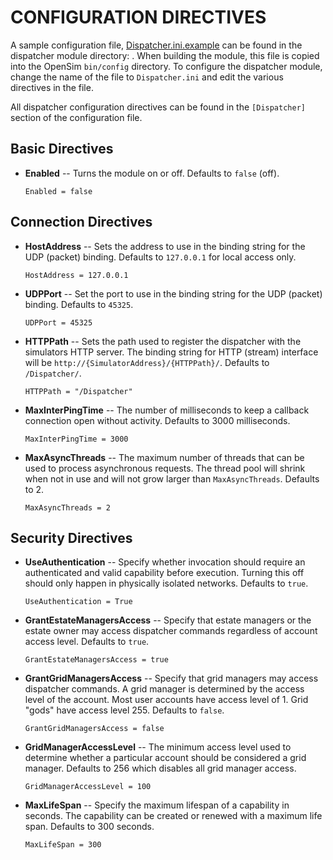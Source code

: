 # CONFIGURATION DIRECTIVES #

A sample configuration file, [Dispatcher.ini.example](../modules/dispatcher/Dispatcher.ini.example)
can be found in the dispatcher module directory: . When building the
module, this file is copied into the OpenSim `bin/config` directory. To
configure the dispatcher module, change the name of the file to
`Dispatcher.ini` and edit the various directives in the file.

All dispatcher configuration directives can be found in the
`[Dispatcher]` section of the configuration file. 

## Basic Directives ##

* **Enabled** -- Turns the module on or off. Defaults to `false` (off).

      Enabled = false
    
## Connection Directives ##

* **HostAddress** -- Sets the address to use in the binding string for the
UDP (packet) binding. Defaults to `127.0.0.1` for local access only.

      HostAddress = 127.0.0.1

* **UDPPort** -- Set the port to use in the binding string for the UDP
(packet) binding. Defaults to `45325`. 

      UDPPort = 45325

* **HTTPPath** -- Sets the path used to register the dispatcher with the
simulators HTTP server. The binding string for HTTP (stream)
interface will be `http://{SimulatorAddress}/{HTTPPath}/`. Defaults to
`/Dispatcher/`. 

      HTTPPath = "/Dispatcher"

* **MaxInterPingTime** -- The number of milliseconds to keep a callback
connection open without activity. Defaults to 3000 milliseconds.

      MaxInterPingTime = 3000

* **MaxAsyncThreads** -- The maximum number of threads that can be used to
process  asynchronous requests. The thread pool will shrink when not in
use and will not grow larger than `MaxAsyncThreads`. Defaults to 2.

      MaxAsyncThreads = 2

## Security Directives ##

* **UseAuthentication** -- Specify whether invocation should require an
authenticated and valid capability before execution. Turning this off
should only happen in physically isolated networks. Defaults to `true`.

      UseAuthentication = True

* **GrantEstateManagersAccess** -- Specify that estate managers or the
estate owner may access dispatcher commands regardless of account access
level. Defaults to `true`.

      GrantEstateManagersAccess = true

* **GrantGridManagersAccess** -- Specify that grid managers may access
dispatcher commands. A grid manager is determined by the access level of
the account. Most user accounts have access level of 1. Grid "gods" have
access level 255. Defaults to `false`.

      GrantGridManagersAccess = false

* **GridManagerAccessLevel** -- The minimum access level used to determine
whether a particular account should be considered a grid
manager. Defaults to 256 which disables all grid manager access.

      GridManagerAccessLevel = 100

* **MaxLifeSpan** -- Specify the maximum lifespan of a capability in
seconds. The capability can be created or renewed with a maximum life
span. Defaults to 300 seconds.

      MaxLifeSpan = 300
